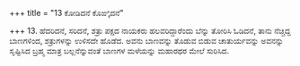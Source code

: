 +++
title = "13 ಕೋಡಿದನೆ ಕೊಙ್ಕಿದನೆ"

+++
13. ಹೆದರಿದನೆ, ಸರಿದನೆ, ಶತ್ರು ಪಕ್ಷದ ನಾಯಕರು ಹಲವರಿದ್ದಾರೆಂದು ಬೆನ್ನು ತೋರಿಸಿ ಓಡಿದನೆ, ತಾನು ನೆಚ್ಚಿದ್ದ ಬಾಣಗಳಿಂದ, ಶತ್ರುಗಳನ್ನು ಉಳಿಸದೇ ಹೊಡೆದ. ಅವನು ಬಾಣವನ್ನು ತೊಡುವ ಬಿಡುವ ಚಾತುರ್ಯವನ್ನು ಅವನನ್ನು ಸೃಷ್ಟಿಸಿದ ಬ್ರಹ್ಮ ಮಾತ್ರ ಬಲ್ಲನೆನ್ನುವಂತೆ ಬಾಣಗಳ ಮಳೆಯನ್ನು ಮಹಾರಥರ ಮೇಲೆ ಸುರಿಸಿದ.